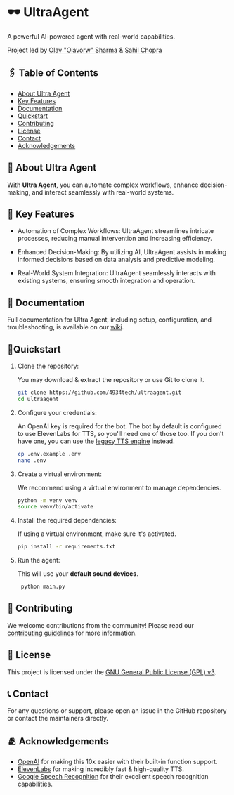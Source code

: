 # 🕶️ UltraAgent

A powerful AI-powered agent with real-world capabilities.

Project led by [Olav "Olavorw" Sharma](https://github.com/olavorw) & [Sahil Chopra](https://github.com/aunncodes)

## 🖇️ Table of Contents

- [About Ultra Agent](#-about-ultra-agent)
- [Key Features](#-key-features)
- [Documentation](#-documentation)
- [Quickstart](#quickstart)
- [Contributing](#️-contributing)
- [License](#-license)
- [Contact](#-contact)
- [Acknowledgements](#-acknowledgements)

## 🧰 About Ultra Agent

With **Ultra Agent**, you can automate complex workflows, enhance decision-making, and interact seamlessly with real-world systems.

## 🌟 Key Features

- Automation of Complex Workflows: UltraAgent streamlines intricate processes, reducing manual intervention and increasing efficiency.

- Enhanced Decision-Making: By utilizing AI, UltraAgent assists in making informed decisions based on data analysis and predictive modeling.

- Real-World System Integration: UltraAgent seamlessly interacts with existing systems, ensuring smooth integration and operation.

## 📖  Documentation

Full documentation for Ultra Agent, including setup, configuration, and troubleshooting, is available on our [wiki](https://github.com/4934tech/UltraAgent/wiki).

## 🚀Quickstart

1. Clone the repository:

   You may download & extract the repository or use Git to clone it.
   ```bash
   git clone https://github.com/4934tech/ultraagent.git
   cd ultraagent
    ```
2. Configure your credentials:
   
   An OpenAI key is required for the bot. The bot by default is configured to use ElevenLabs for TTS, so you'll need one of those too. If you don't have one, you can use the [legacy TTS engine](./src/audio/tts.py) instead.
   ```bash
   cp .env.example .env
   nano .env
   ```

3. Create a virtual environment:

   We recommend using a virtual environment to manage dependencies.
   ```bash
   python -m venv venv
   source venv/bin/activate
   ```

4. Install the required dependencies:
    
   If using a virtual environment, make sure it's activated.
   ```bash
   pip install -r requirements.txt
   ```

5. Run the agent:

   This will use your **default sound devices**.
   ```bash
    python main.py
    ```

## 🤝 Contributing

We welcome contributions from the community! Please read our [contributing guidelines](./Contributing.md) for more information.

## 📜 License

This project is licensed under the [GNU General Public License (GPL) v3](./License.md).

## 📞 Contact

For any questions or support, please open an issue in the GitHub repository or contact the maintainers directly.

## 🫂 Acknowledgements

- [OpenAI](https://openai.com) for making this 10x easier with their built-in function support.
- [ElevenLabs](https://eleven-labs.com) for making incredibly fast & high-quality TTS.
- [Google Speech Recognition](https://cloud.google.com/speech-to-text) for their excellent speech recognition capabilities.